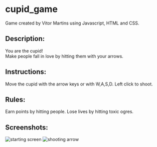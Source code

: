 # cupid_game

Game created by Vitor Martins using Javascript, HTML and CSS.

## Description:

You are the cupid!  
Make people fall in love by hitting them with your arrows.

## Instructions:

Move the cupid with the arrow keys or with W,A,S,D.
Left click to shoot.

## Rules:

Earn points by hitting people.
Lose lives by hitting toxic ogres.

## Screenshots:

![starting screen](https://user-images.githubusercontent.com/94311178/210378645-8bbb5436-d0bc-4696-af11-7c25f8118526.png)
![shooting arrow](https://user-images.githubusercontent.com/94311178/210379384-0e1bc411-a1e5-46bc-a6a8-c61270629744.png)
